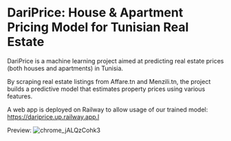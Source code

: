 # DariPrice: House & Apartment Pricing Model for Tunisian Real Estate

DariPrice is a machine learning project aimed at predicting real estate prices (both houses and apartments) in Tunisia.

By scraping real estate listings from Affare.tn and Menzili.tn, the project builds a predictive model that estimates property prices using various features.

A web app is deployed on Railway to allow usage of our trained model: https://dariprice.up.railway.app.l

Preview: 
![chrome_jALQzCohk3](https://github.com/user-attachments/assets/e4463992-cf90-4aef-9341-e2fa24b11a31)
